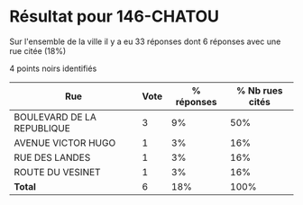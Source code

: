 # Résultat pour 146-CHATOU

Sur l'ensemble de la ville il y a eu 33 réponses dont 6 réponses avec une rue citée (18%)

4 points noirs identifiés

| Rue | Vote | % réponses | % Nb rues cités|
|-----|------|------------|----------------|
| BOULEVARD DE LA REPUBLIQUE | 3 | 9% | 50%|
| AVENUE VICTOR HUGO | 1 | 3% | 16%|
| RUE DES LANDES | 1 | 3% | 16%|
| ROUTE DU VESINET | 1 | 3% | 16%|
| **Total** | 6 | 18% | 100%|
